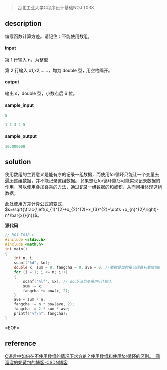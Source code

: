 > 西北工业大学C程序设计基础NOJ T038

## description 

编写函数计算方差。请记住：不能使用数组。

#### input 

第 1 行输入 n，为整型

第 2 行输入 x1,x2,……，均为 double 型，用空格隔开。

#### output 

输出 s，double 型，小数点后 6 位。

#### sample_input 

```c
5 

1 2 3 4 5 
```

#### sample_output 

```c
10.000000 
```

## solution

使用数组的主要意义是能有序的记录一组数据，而使用for循环只能让一个变量去[遍历](https://so.csdn.net/so/search?q=遍历&spm=1001.2101.3001.7020)这组数据，并不能记录这组数据。
如果想让for循环能尽可能实现记录数据的作用，可以使用叠加叠乘的方法，通过记录一组数据的和或积，从而间接体现这组数据。

此处使用方差计算公式的变式，$s=\sqrt{\frac{\left(x_{1}^{2}+x_{2}^{2}+x_{3}^{2}+\dots +x_{n}^{2}\right)-n*\bar{x}}{n}}$。

**源代码**

```c
// NOJ T038.c
#include <stdio.h>
#include <math.h>
int main()
{
    int n, i;
    scanf("%d", &n);
    double x, sum = 0, fangcha = 0, ave = 0; //要被叠加的量记得最初要赋值0！
    for (i = 1; i <= n; i++)
    {
        scanf("%lf", &x); // double型变量用%lf输入
        sum += x;
        fangcha += pow(x, 2);
    }
    ave = sum / n;
    fangcha += n * pow(ave, 2);
    fangcha -= 2 * sum * ave;
    printf("%f\n", fangcha);
}
```

=EOF=

## reference

[C语言中如何在不使用数组的情况下求方差？使用数组和使用for循环的区别。_圆溜溜的奶黄包的博客-CSDN博客](https://blog.csdn.net/lydia_ke/article/details/78282935)